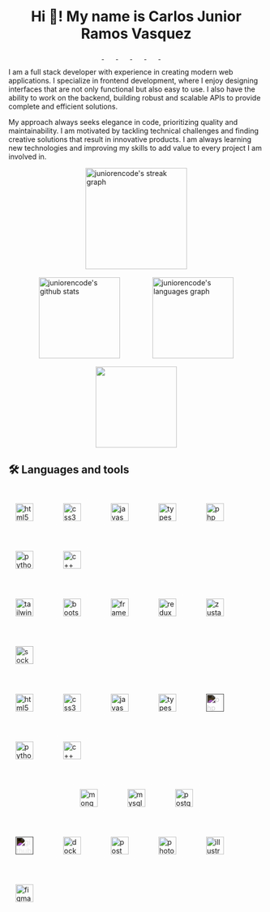 <div style="margin: 0 auto; width: 100%; max-width: 980px;">
  <div style="text-align: center;">
    <h1>Hi 👋! My name is Carlos Junior Ramos Vasquez</h1>
  </div>
  <div style="text-align: center;">
    <a href="https://www.facebook.com/juniorencode.dev" target="_blank" style="margin-right: 10px;">
      <img src="https://juniorencode.dev/social/facebook.svg" style="filter: invert(100%)" height="14" />
    </a>
    <a href="https://x.com/juniorencode/" target="_blank" style="margin-right: 10px;">
      <img src="https://juniorencode.dev/social/x.svg" style="filter: invert(100%)" height="14" />
    </a>
    <a href="https://www.instagram.com/juniorencode/" target="_blank" style="margin-right: 10px;">
      <img src="https://juniorencode.dev/social/instagram.svg" style="filter: invert(100%)" height="14" />
    </a>
    <a href="https://www.linkedin.com/in/juniorencode/" target="_blank" style="margin-right: 10px;">
      <img src="https://juniorencode.dev/social/linkedin.svg" style="filter: invert(100%)" height="14" />
    </a>
    <a href="https://platzi.com/p/juniorencode/" target="_blank" style="margin-right: 10px;">
      <img src="https://juniorencode.dev/social/platzi.svg" style="filter: invert(100%)" height="14" />
    </a>
    <a href="https://github.com/juniorencode/" target="_blank" style="margin-right: 10px;">
      <img src="https://juniorencode.dev/social/github.svg" style="filter: invert(100%)" height="14" />
    </a>
    <!-- <img src="https://komarev.com/ghpvc/?username=juniorencode&color=blue&abbreviated=true" /> -->
  </div>
  <div>
    <p>
      I am a full stack developer with experience in creating modern web applications. I specialize in frontend development, where I enjoy designing interfaces that are not only functional but also easy to use. I also have the ability to work on the backend, building robust and scalable APIs to provide complete and efficient solutions.
    </p>
    <p>
      My approach always seeks elegance in code, prioritizing quality and maintainability. I am motivated by tackling technical challenges and finding creative solutions that result in innovative products. I am always learning new technologies and improving my skills to add value to every project I am involved in.
    </p>
  </div>
  <div style="display: flex; flex-direction: column; align-items: center; justify-content: center; gap: 1rem;">
    <div>
      <img src="https://streak-stats.demolab.com?user=juniorencode&theme=dark&hide_border=true&background=00000000" height="200" alt="juniorencode's streak graph" />
    </div>
    <div style="display: flex; gap: 4rem">
      <img src="https://github-readme-stats.vercel.app/api?username=juniorencode&include_all_commits=true&count_private=true&&show_icons=true&line_height=24&hide_border=true&hide=contribs&title_color=FFFFFF&icon_color=AAAAAA&text_color=CCCCCC&border_color=646464&theme=transparent" height="160" alt="juniorencode's github stats" />
      <img src="https://github-readme-stats.vercel.app/api/top-langs?username=juniorencode&layout=compact&count_private=true&hide_border=true&title_color=FFFFFF&icon_color=AAAAAA&text_color=CCCCCC&border_color=646464&theme=transparent" height="160" alt="juniorencode's languages graph" />
    </div>
    <div>
      <img src="https://github-profile-trophy.vercel.app/?username=juniorencode&&rank=-?&column=-1&no-frame=true&margin-w=20&margin-h=20&theme=nord&no-bg=true" height="160" />
    </div>
  </div>
  <h2>🛠 Languages and tools</h2>
  <div style="display: flex; align-items: center; flex-direction: column; gap: 2rem; margin: 2rem 0;">
    <div style="display: flex; flex-wrap: wrap; gap: 2rem;">
      <div style="display: flex; align-items: center; justify-content: center; width: 60px; height: 60px; border-radius: 8px; background-color: rgba(255, 255, 255, 0.05); border: 1px solid rgba(255, 255, 255, 0.05);">
        <img src="https://juniorencode.dev/tools/html-5.svg" height="35" alt="html5 logo" />
      </div>
      <div style="display: flex; align-items: center; justify-content: center; width: 60px; height: 60px; border-radius: 8px; background-color: rgba(255, 255, 255, 0.05); border: 1px solid rgba(255, 255, 255, 0.05);">
        <img src="https://juniorencode.dev/tools/css-3.svg" height="35" alt="css3 logo" />
      </div>
      <div style="display: flex; align-items: center; justify-content: center; width: 60px; height: 60px; border-radius: 8px; background-color: rgba(255, 255, 255, 0.05); border: 1px solid rgba(255, 255, 255, 0.05);">
        <img src="https://juniorencode.dev/tools/javascript.svg" height="35" alt="javascript logo" />
      </div>
      <div style="display: flex; align-items: center; justify-content: center; width: 60px; height: 60px; border-radius: 8px; background-color: rgba(255, 255, 255, 0.05); border: 1px solid rgba(255, 255, 255, 0.05);">
        <img src="https://juniorencode.dev/tools/typescript.svg" height="35" alt="typescript logo" />
      </div>
      <div style="display: flex; align-items: center; justify-content: center; width: 60px; height: 60px; border-radius: 8px; background-color: rgba(255, 255, 255, 0.05); border: 1px solid rgba(255, 255, 255, 0.05);">
        <img src="https://juniorencode.dev/tools/php.svg" height="35" alt="php logo" />
      </div>
      <div style="display: flex; align-items: center; justify-content: center; width: 60px; height: 60px; border-radius: 8px; background-color: rgba(255, 255, 255, 0.05); border: 1px solid rgba(255, 255, 255, 0.05);">
        <img src="https://juniorencode.dev/tools/python.svg" height="35" alt="python logo" />
      </div>
      <div style="display: flex; align-items: center; justify-content: center; width: 60px; height: 60px; border-radius: 8px; background-color: rgba(255, 255, 255, 0.05); border: 1px solid rgba(255, 255, 255, 0.05);">
        <img src="https://juniorencode.dev/tools/c++.svg" height="35" alt="c++ logo" />
      </div>
    </div>
    <div style="display: flex; flex-wrap: wrap; gap: 2rem;">
      <div style="display: flex; align-items: center; justify-content: center; width: 60px; height: 60px; border-radius: 8px; background-color: rgba(255, 255, 255, 0.05); border: 1px solid rgba(255, 255, 255, 0.05);">
        <img src="https://juniorencode.dev/tools/tailwind.svg" height="35" alt="tailwind logo" />
      </div>
      <div style="display: flex; align-items: center; justify-content: center; width: 60px; height: 60px; border-radius: 8px; background-color: rgba(255, 255, 255, 0.05); border: 1px solid rgba(255, 255, 255, 0.05);">
        <img src="https://juniorencode.dev/tools/bootstrap.svg" height="35" alt="bootstrap logo" />
      </div>
      <div style="display: flex; align-items: center; justify-content: center; width: 60px; height: 60px; border-radius: 8px; background-color: rgba(255, 255, 255, 0.05); border: 1px solid rgba(255, 255, 255, 0.05);">
        <img src="https://juniorencode.dev/tools/framer-motion.svg" height="35" alt="framer motion logo" />
      </div>
      <div style="display: flex; align-items: center; justify-content: center; width: 60px; height: 60px; border-radius: 8px; background-color: rgba(255, 255, 255, 0.05); border: 1px solid rgba(255, 255, 255, 0.05);">
        <img src="https://juniorencode.dev/tools/redux.svg" height="35" alt="redux logo" />
      </div>
      <div style="display: flex; align-items: center; justify-content: center; width: 60px; height: 60px; border-radius: 8px; background-color: rgba(255, 255, 255, 0.05); border: 1px solid rgba(255, 255, 255, 0.05);">
        <img src="https://juniorencode.dev/tools/zustand.svg" height="35" alt="zustand logo" />
      </div>
      <div style="display: flex; align-items: center; justify-content: center; width: 60px; height: 60px; border-radius: 8px; background-color: rgba(255, 255, 255, 0.05); border: 1px solid rgba(255, 255, 255, 0.05);">
        <img src="https://juniorencode.dev/tools/socket-io.svg" style="filter: invert(10%);" height="35" alt="socket io logo" />
      </div>
    </div>
    <div style="display: flex; flex-wrap: wrap; gap: 2rem;">
      <div style="display: flex; align-items: center; justify-content: center; width: 60px; height: 60px; border-radius: 8px; background-color: rgba(255, 255, 255, 0.05); border: 1px solid rgba(255, 255, 255, 0.05);">
        <img src="https://juniorencode.dev/tools/react.svg" height="35" alt="html5 logo" />
      </div>
      <div style="display: flex; align-items: center; justify-content: center; width: 60px; height: 60px; border-radius: 8px; background-color: rgba(255, 255, 255, 0.05); border: 1px solid rgba(255, 255, 255, 0.05);">
        <img src="https://juniorencode.dev/tools/angular.svg" height="35" alt="css3 logo" />
      </div>
      <div style="display: flex; align-items: center; justify-content: center; width: 60px; height: 60px; border-radius: 8px; background-color: rgba(255, 255, 255, 0.05); border: 1px solid rgba(255, 255, 255, 0.05);">
        <img src="https://juniorencode.dev/tools/node-js-2.svg" height="35" alt="javascript logo" />
      </div>
      <div style="display: flex; align-items: center; justify-content: center; width: 60px; height: 60px; border-radius: 8px; background-color: rgba(255, 255, 255, 0.05); border: 1px solid rgba(255, 255, 255, 0.05);">
        <img src="https://juniorencode.dev/tools/astro.svg" height="35" alt="typescript logo" />
      </div>
      <div style="display: flex; align-items: center; justify-content: center; width: 60px; height: 60px; border-radius: 8px; background-color: rgba(255, 255, 255, 0.05); border: 1px solid rgba(255, 255, 255, 0.05);">
        <img src="https://juniorencode.dev/tools/next-js.svg" style="filter: invert(90%);" height="35" alt="php logo" />
      </div>
      <div style="display: flex; align-items: center; justify-content: center; width: 60px; height: 60px; border-radius: 8px; background-color: rgba(255, 255, 255, 0.05); border: 1px solid rgba(255, 255, 255, 0.05);">
        <img src="https://juniorencode.dev/tools/laravel.svg" height="35" alt="python logo" />
      </div>
      <div style="display: flex; align-items: center; justify-content: center; width: 60px; height: 60px; border-radius: 8px; background-color: rgba(255, 255, 255, 0.05); border: 1px solid rgba(255, 255, 255, 0.05);">
        <img src="https://juniorencode.dev/tools/electron.svg" height="35" alt="c++ logo" />
      </div>
    </div>
    <div style="display: flex; flex-wrap: wrap; gap: 2rem;">
      <div style="display: flex; align-items: center; justify-content: center; width: 60px; height: 60px; border-radius: 8px; background-color: rgba(255, 255, 255, 0.05); border: 1px solid rgba(255, 255, 255, 0.05);">
        <img src="https://juniorencode.dev/tools/mongodb.svg" height="35" alt="mongodb logo" />
      </div>
      <div style="display: flex; align-items: center; justify-content: center; width: 60px; height: 60px; border-radius: 8px; background-color: rgba(255, 255, 255, 0.05); border: 1px solid rgba(255, 255, 255, 0.05);">
        <img src="https://juniorencode.dev/tools/mysql.svg" height="35" alt="mysql logo" />
      </div>
      <div style="display: flex; align-items: center; justify-content: center; width: 60px; height: 60px; border-radius: 8px; background-color: rgba(255, 255, 255, 0.05); border: 1px solid rgba(255, 255, 255, 0.05);">
        <img src="https://juniorencode.dev/tools/postgresql.svg" height="35" alt="postgre sql logo" />
      </div>
    </div>
    <div style="display: flex; flex-wrap: wrap; gap: 2rem;">
      <div style="display: flex; align-items: center; justify-content: center; width: 60px; height: 60px; border-radius: 8px; background-color: rgba(255, 255, 255, 0.05); border: 1px solid rgba(255, 255, 255, 0.05);">
        <img src="https://juniorencode.dev/tools/github.svg" style="filter: invert(100%);" height="35" alt="github logo" />
      </div>
      <div style="display: flex; align-items: center; justify-content: center; width: 60px; height: 60px; border-radius: 8px; background-color: rgba(255, 255, 255, 0.05); border: 1px solid rgba(255, 255, 255, 0.05);">
        <img src="https://juniorencode.dev/tools/docker.svg" height="35" alt="docker logo" />
      </div>
      <div style="display: flex; align-items: center; justify-content: center; width: 60px; height: 60px; border-radius: 8px; background-color: rgba(255, 255, 255, 0.05); border: 1px solid rgba(255, 255, 255, 0.05);">
        <img src="https://juniorencode.dev/tools/postman.svg" height="35" alt="postman logo" />
      </div>
      <div style="display: flex; align-items: center; justify-content: center; width: 60px; height: 60px; border-radius: 8px; background-color: rgba(255, 255, 255, 0.05); border: 1px solid rgba(255, 255, 255, 0.05);">
        <img src="https://juniorencode.dev/tools/photoshop.svg" height="35" alt="photoshop logo" />
      </div>
      <div style="display: flex; align-items: center; justify-content: center; width: 60px; height: 60px; border-radius: 8px; background-color: rgba(255, 255, 255, 0.05); border: 1px solid rgba(255, 255, 255, 0.05);">
        <img src="https://juniorencode.dev/tools/illustrator.svg" height="35" alt="illustrator logo" />
      </div>
      <div style="display: flex; align-items: center; justify-content: center; width: 60px; height: 60px; border-radius: 8px; background-color: rgba(255, 255, 255, 0.05); border: 1px solid rgba(255, 255, 255, 0.05);">
        <img src="https://juniorencode.dev/tools/figma.svg" height="35" alt="figma logo" />
      </div>
    </div>
  </div>
</div>
